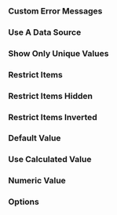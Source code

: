 ### Custom Error Messages

### Use A Data Source

### Show Only Unique Values

### Restrict Items

### Restrict Items Hidden

### Restrict Items Inverted

### Default Value

### Use Calculated Value

### Numeric Value

### Options

